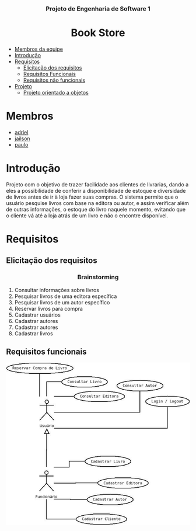 <h3 align='center'>
    Projeto de Engenharia de Software 1
</h3>

<h1 align='center'>
    Book Store
</h1>

* [Membros da equipe](#membros)
* [Introdução](#introdução)
* [Requisitos](#requisitos)
  * [Elicitação dos requisitos](##elicitação-dos-requisitos)
  * [Requisitos Funcionais](##requisitos-funcionais)
  * [Requisitos não funcionais](##requisitos-não-funcionais)
* [Projeto](#projeto)
  * [Projeto orientado a objetos](#projeto-orienatado-a-obejetos)

# Membros

  * [adriel]()
  * [jailson]()
  * [paulo]()

# Introdução
Projeto com o objetivo de trazer facilidade aos clientes de livrarias, dando a eles a
possibilidade de conferir a disponibilidade de estoque e diversidade de livros antes de ir à loja fazer
suas compras. O sistema permite que o usuário pesquise livros com base na editora ou autor, e
assim verificar além de outras informações, o estoque do livro naquele momento, evitando que o
cliente vá até a loja atrás de um livro e não o encontre disponível.

# Requisitos
## Elicitação dos requisitos

<h3 align='center'>
    Brainstorming
</h3>

1. Consultar informações sobre livros
1. Pesquisar livros de uma editora específica
1. Pesquisar livros de um autor específico
1. Reservar livros para compra
1. Cadastrar usuários
1. Cadastrar autores
1. Cadastrar autores
1. Cadastrar livros

## Requisitos funcionais

![](https://github.com/jailsonsf/ProjectES/blob/master/Doc/assets/Casos%20de%20Uso.jpeg)